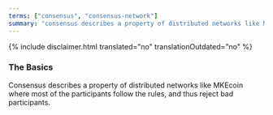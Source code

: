 ```yaml
---
terms: ["consensus", "consensus-network"]
summary: "consensus describes a property of distributed networks like MKEcoin where most of the participants follow the rules, and thus reject bad participants"
---
```


{% include disclaimer.html translated="no" translationOutdated="no" %}
### The Basics

Consensus describes a property of distributed networks like MKEcoin where most of the participants follow the rules, and thus reject bad participants.
